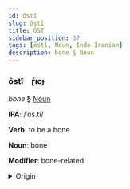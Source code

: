 ```yaml
---
id: ôstî
slug: ôstî
title: ÔST
sidebar_position: 37
tags: [ôstî, Noun, Indo-Iranian]
description: bone § Noun
---
```


### ôstî&emsp;<span kind="abugida">ɽ́ıcɟ</span>

*bone* **§** [Noun](../../tags/Noun)

**IPA**: /ˈos.ti/

**Verb**: to be a bone

**Noun**: bone

**Modifier**: bone-related

<details>
    <summary>Origin</summary>
    Bengali অস্থি osthi [ˈos.t̪ʰi]<br/>
    <em>Indo-Iranian Language Family</em>
</details>